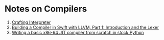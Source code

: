 # Notes on Compilers

1. [Crafting Interpreter](http://www.craftinginterpreters.com/contents.html)
1. [Building a Compiler in Swift with LLVM, Part 1: Introduction and the Lexer](https://harlanhaskins.com/2017/01/08/building-a-compiler-with-swift-in-llvm-part-1-introduction-and-the-lexer.html)
1. [Writing a basic x86-64 JIT compiler from scratch in stock Python](https://csl.name/post/python-jit/)